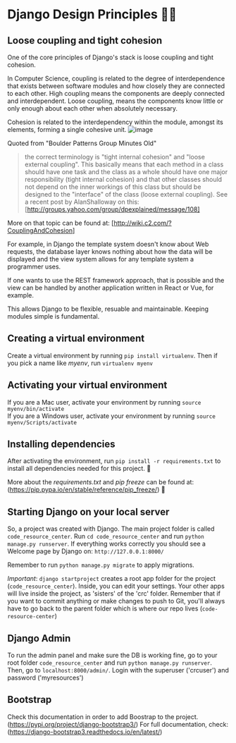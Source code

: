 # Django Design Principles 📐📏

## Loose coupling and tight cohesion

One of the core principles of Django's stack is loose coupling and tight cohesion.

In Computer Science, coupling is related to the degree of interdependence that exists between software modules and how closely they are connected to each other. High coupling means the components are deeply connected and interdependent. Loose coupling, means the components know little or only enough about each other when absolutely necessary.

Cohesion is related to the interdependency within the module, amongst its elements, forming a single cohesive unit.
![image](https://drive.google.com/uc?export=view&id=1qnE6AlnwgJFZQYO3ItP7V5kg3-KDLa67 "Cohesion")

Quoted from "Boulder Patterns Group Minutes Old"
>the correct terminology is "tight internal cohesion" and "loose external coupling". This basically means that each method in a class should have one task and the class as a whole should have one major responsibility (tight internal cohesion) and that other classes should not depend on the inner workings of this class but should be designed to the "interface" of the class (loose external coupling). See a recent post by AlanShalloway on this: [http://groups.yahoo.com/group/dpexplained/message/108]

More on that topic can be found at: [http://wiki.c2.com/?CouplingAndCohesion]

For example, in Django the template system doesn't know about Web requests, the database layer knows nothing about how the data will be displayed and the view system allows for any template system a programmer uses.

If one wants to use the REST framework approach, that is possible and the view can be handled by another application written in React or Vue, for example.

This allows Django to be flexible, resuable and maintainable. Keeping modules simple is fundamental.

## Creating a virtual environment

Create a virtual environment by running `pip install virtualenv`. Then if you pick a name like _myenv_, run `virtualenv myenv`

## Activating your virtual environment

If you are a Mac user, activate your environment by running `source myenv/bin/activate`   
If you are a Windows user, activate your environment by running `source myenv/Scripts/activate`   

## Installing dependencies

After activating the environment, run `pip install -r requirements.txt` to install all dependencies needed for this project. 🍾

More about the *requirements.txt* and *pip freeze* can be found at: (https://pip.pypa.io/en/stable/reference/pip_freeze/) 🎯

## Starting Django on your local server

So, a project was created with Django. The main project folder is called `code_resource_center`.
Run `cd code_resource_center` and run `python manage.py runserver`. If everything works correctly you should see a Welcome page by Django on: `http://127.0.0.1:8000/`

Remember to run `python manage.py migrate` to apply migrations.

_Important_: `django startproject` creates a root app folder for the project (`code_resource_center`). Inside, you can edit your settings. Your other apps will live inside the project, as 'sisters' of the 'crc' folder. Remember that if you want to commit anything or make changes to push to Git, you'll always have to go back to the parent folder which is where our repo lives (`code-resource-center`)

## Django Admin

To run the admin panel and make sure the DB is working fine, go to your root folder `code_resource_center` and run `python manage.py runserver`. Then, go to `localhost:8000/admin/`. Login with the superuser ('crcuser') and password ('myresources')

## Bootstrap

Check this documentation in order to add Boostrap to the project. (https://pypi.org/project/django-bootstrap3/)
For full documentation, check:
(https://django-bootstrap3.readthedocs.io/en/latest/)
